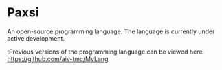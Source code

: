 # Paxsi
An open-source programming language. The language is currently under active development.

!Previous versions of the programming language can be viewed here: https://github.com/aiv-tmc/MyLang
